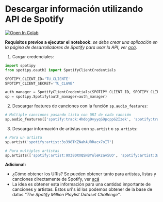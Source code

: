 # Descargar información utilizando API de Spotify


<a href="https://colab.research.google.com/drive/1luoqdR0EpPSjrg7TMxPcoMRNEq8WRzBl#scrollTo=Sy_WHqYJRiXh" target="_blank">
  <img src="https://colab.research.google.com/assets/colab-badge.svg" alt="Open In Colab"/>
</a>


**Requisitos previos a ejecutar el notebook:** _se debe crear una aplicación en
la página de desarrolladores de Spotify para usar la API_, _ver_ [_acá_](https://developer.spotify.com/).


1. Cargar credenciales:

```python
import spotipy
from spotipy.oauth2 import SpotifyClientCredentials

SPOTIPY_CLIENT_ID='TU_CLIENTE'
SPOTIPY_CLIENT_SECRET='TU_CLAVE'

auth_manager = SpotifyClientCredentials(SPOTIPY_CLIENT_ID, SPOTIPY_CLIENT_SECRET)
sp = spotipy.Spotify(auth_manager=auth_manager)
```

2. Descargar features de canciones con la función `sp.audio_features`:

```python
# Multiple canciones pasando lista con URI de cada canción
sp.audio_features(['spotify:track:4hdog9vyyqG9pcppG2Izek', 'spotify:track:5mc6EyF1OIEOhAkD0Gg9Lc'])
```

3. Descargar información de artistas con `sp.artist` o `sp.artists`:

```python
# Para un artista
sp.artist('spotify:artist:3s398TKZNahAURRacx7oIT')

# Para multiples artistas
sp.artists(['spotify:artist:0X380XXQSNBYuleKzav5UO', 'spotify:artist:3s398TKZNahAURRacx7oIT'])
```

**Adicional:**

- ¿Cómo obtener los URIs? Se pueden obtener tanto para artistas, listas y
canciones directamente de Spotify, ver [acá](https://community.spotify.com/t5/FAQs/What-s-a-Spotify-URI/ta-p/919201)
- La idea es obtener esta información para una cantidad importante de canciones
y artistas. Estos uri's id los podemos obtener de la base de datos _"The Spotify Million Playlist Dataset Challenge"_.
